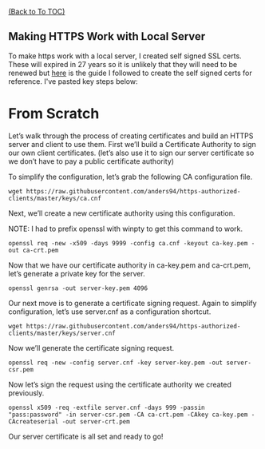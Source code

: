[(Back to To TOC)](../TOC.md)
## Making HTTPS Work with Local Server

To make https work with a local server, I created self signed SSL certs. These will expired in 27 years so it is unlikely that they will need to be renewed but [here](https://engineering.circle.com/https-authorized-certs-with-node-js-315e548354a2) is the guide I followed to create the self signed certs for reference. I've pasted key steps below:

# From Scratch
Let’s walk through the process of creating certificates and build an HTTPS server and client to use them. First we’ll build a Certificate Authority to sign our own client certificates. (let’s also use it to sign our server certificate so we don’t have to pay a public certificate authority)

To simplify the configuration, let’s grab the following CA configuration file.
```
wget https://raw.githubusercontent.com/anders94/https-authorized-clients/master/keys/ca.cnf
```
Next, we’ll create a new certificate authority using this configuration.

NOTE: I had to prefix openssl with winpty to get this command to work.
```
openssl req -new -x509 -days 9999 -config ca.cnf -keyout ca-key.pem -out ca-crt.pem
```
Now that we have our certificate authority in ca-key.pem and ca-crt.pem, let’s generate a private key for the server.
```
openssl genrsa -out server-key.pem 4096
```
Our next move is to generate a certificate signing request. Again to simplify configuration, let’s use server.cnf as a configuration shortcut.
```
wget https://raw.githubusercontent.com/anders94/https-authorized-clients/master/keys/server.cnf
```
Now we’ll generate the certificate signing request.
```
openssl req -new -config server.cnf -key server-key.pem -out server-csr.pem
```
Now let’s sign the request using the certificate authority we created previously.
```
openssl x509 -req -extfile server.cnf -days 999 -passin "pass:password" -in server-csr.pem -CA ca-crt.pem -CAkey ca-key.pem -CAcreateserial -out server-crt.pem
```
Our server certificate is all set and ready to go!